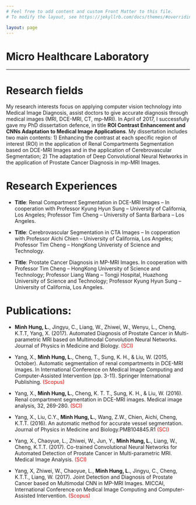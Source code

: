 ```yaml
---
# Feel free to add content and custom Front Matter to this file.
# To modify the layout, see https://jekyllrb.com/docs/themes/#overriding-theme-defaults

layout: page
---
```


[jekyll-organization]: https://github.com/chientr

# Micro Healthcare Laboratory
------
# Research fields
My research interests focus on applying computer vision technology into Medical Image Diagnosis, assist doctors to give accurate diagnosis through medical images (MRI, DCE-MRI, CT, mp-MRI). In April of 2017, I successfully gave my PhD dissertation defence, in title **ROI Contrast Enhancement and CNNs Adaptation to Medical Image Applications**. My dissertation includes two main contents: 1) Enhancing the contrast at each specific region of interest (ROI) in the application of Renal Compartments Segmentation based on DCE-MRI Images and in the application of Cerebrovascular Segmentation; 2) The adaptation of Deep Convolutional Neural Networks in the application of Prostate Cancer Diagnosis in mp-MRI Images.
# Research Experiences
* **Title**: Renal Compartment Segmentation in DCE-MRI Images – In cooperation with Professor Kyung Hyun Sung – University of California, Los Angeles; Professor Tim Cheng – University of Santa Barbara – Los Angeles.

* **Title**: Cerebrovascular Segmentation in CTA Images – In copperation with Professor Aichi Chien – University of California, Los Angeles; Professor Tim Cheng – HongKong Univeristy of Science and Technology.

* **Title**: Prostate Cancer Diagnosis in MP-MRI Images. In cooperation with Professor Tim Cheng – HongKong University of Science and Technology; Professor Liang Wang – Tongji Hospital, Huazhong University of Science and Technology; Professor Kyung Hyun Sung – University of California, Los Angeles.

# Publications:
* **Minh Hung, L.**, Jingyu, C., Liang, W., Zhiwei, W., Wenyu, L., Cheng, K.T.T, Yang, X. (2017). Automated Diagnosis of Prostate Cancer in Multi-parametric MRI based on Multimodal Convolution Neural Networks. Journal of Physics in Medicine and Biology. <span style="color:red">(SCI)</span>

* Yang, X., **Minh Hung, L.**, Cheng, T., Sung, K. H., & Liu, W. (2015, October). Automatic segmentation of renal compartments in DCE-MRI images. In International Conference on Medical Image Computing and Computer-Assisted Intervention (pp. 3-11). Springer International Publishing. <span style="color:red">(Scopus)</span>

* Yang, X., **Minh Hung, L.**, Cheng, K. T. T., Sung, K. H., & Liu, W. (2016). Renal compartment segmentation in DCE-MRI images. Medical image analysis, 32, 269-280. <span style="color:red">(SCI)</span>

* Yang, X., Liu, C.Y., **Minh Hung, L.**, Wang, Z.W., Chien, Aichi, Cheng, K.T.T. (2016). An automatic method for accurate vessel segmentation. Journal of Physics in Medicine and Biology.PMB104845.R1 <span style="color:red">(SCI)</span>

* Yang, X., Chaoyue, L., Zhiwei, W., Jun, Y., **Minh Hung, L.**, Liang, W., Cheng, K.T.T. (2017). Co-trained Convolutional Neural Networks for Automated Detection of Prostate Cancer in Multi-parametric MRI. Medical Image Analysis. <span style="color:red">(SCI)</span>

* Yang, X, Zhiwei, W., Chaoyue, L., **Minh Hung, L.**, Jingyu, C., Cheng, K.T.T., Liang, W. (2017). Joint Detection and Diagnosis of Prostate Cancer based on Multimodal CNN in MP-MRI Images. MICCAI, International Conference on Medical Image Computing and Computer-Assisted Intervention. <span style="color:red">(Scopus)</span>